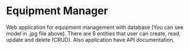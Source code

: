 # Equipment Manager
Web application for equipment management with database (You can see model in .jpg file above). There are 6 entities that user can create, read, update and delete (CRUD). Also application have API documentation.
